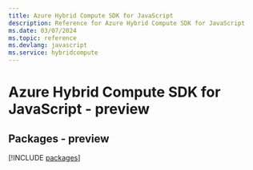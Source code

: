 ```yaml
---
title: Azure Hybrid Compute SDK for JavaScript
description: Reference for Azure Hybrid Compute SDK for JavaScript
ms.date: 03/07/2024
ms.topic: reference
ms.devlang: javascript
ms.service: hybridcompute
---
```

# Azure Hybrid Compute SDK for JavaScript - preview
## Packages - preview
[!INCLUDE [packages](hybrid-compute-index.md)]